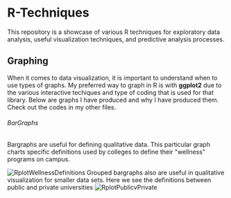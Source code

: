 # R-Techniques
This repository is a showcase of various R techniques for exploratory data analysis, useful visualization techniques, and predictive analysis processes.  

## Graphing 
When it comes to data visualization, it is important to understand when to use types of graphs. My preferred way to graph in R is with **ggplot2** due to the various interactive techiques and type of coding that is used for that library. Below are graphs I have produced and why I have produced them. Check out the codes in my other files. 

###### BarGraphs
Bargraphs are useful for defining qualitative data. This particular graph charts specific definitions used by colleges to define their "wellness" programs on campus.

![RplotWellnessDefinitions](https://user-images.githubusercontent.com/47546213/106537222-c6f58b80-64ae-11eb-9a0f-7ca8b74b6c7c.jpeg)
Grouped bargraphs also are useful in qualitative visualization for smaller data sets. Here we see the definitions between public and private universities 
![RplotPublicvPrivate](https://user-images.githubusercontent.com/47546213/106537614-85b1ab80-64af-11eb-9c85-db2ae6ffe2f2.jpeg)
